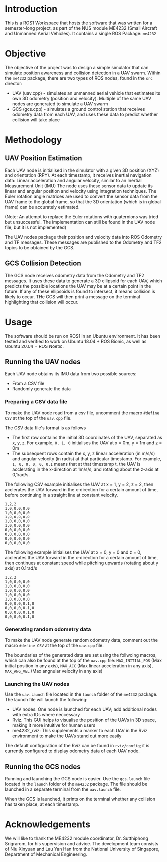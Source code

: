 # Introduction

This is a ROS1 Workspace that hosts the software that was written for a semester-long project, as part of the NUS module ME4232 (Small Aircraft and Unmanned Aerial Vehicles). It contains a single ROS Package: `me4232`

# Objective

The objective of the project was to design a simple simulator that can simulate position awareness and collision detection in a UAV swarm. Within the `me4232` package, there are two types of ROS nodes, found in the `src` director:

- UAV (uav.cpp) - simulates an unmanned aerial vehicle that estimates its own 3D odometry (position and velocity). Multiple of the same UAV nodes are generated to simulate a UAV swarm
- GCS (gcs.cpp) - simulates a ground control station that receives odometry data from each UAV, and uses these data to predict whether collision will take place

# Methodology

## UAV Position Estimation

Each UAV node is initialised in the simulator with a given 3D position (XYZ) and orientation (RPY). At each timestamp, it receives inertial navigation data: Linear acceleration and angular velocity, similar to an Inertial Measurement Unit (IMU) The node uses these sensor data to update its linear and angular position and velocity using integration techniques. The Euler rotation angle matrices are used to convert the sensor data from the UAV frame to the global frame, so that the 3D orientation (which is in global frame) can be accurately estimated.

(Note: An attempt to replace the Euler rotations with quaternions was tried but unsuccessful. The implementation can still be found in the UAV node file, but it is not implemented)

The UAV nodes package their position and velocity data into ROS Odometry and TF messages. These messages are published to the Odometry and TF2 topics to be obtained by the GCS.

## GCS Collision Detection

The GCS node receives odometry data from the Odometry and TF2 messages. It uses these data to generate a 3D ellipsoid for each UAV, which predicts the possible locations the UAV may be at a certain point in the future. If any of these ellipsoids is found to intersect, it means collision is likely to occur. THe GCS will then print a message on the terminal highlighting that collision will occur.

# Usage

The software should be run on ROS1 in an Ubuntu environment. It has been tested and verified to work on Ubuntu 18.04 + ROS Bionic, as well as Ubuntu 20.04 + ROS Noetic.

## Running the UAV nodes

Each UAV node obtains its IMU data from two possible sources:

- From a CSV file
- Randomly generate the data

### Preparing a CSV data file

To make the UAV node read from a csv file, uncomment the macro `#define CSV` at the top of the `uav.cpp` file.

The CSV data file's format is as follows

- The first row contains the initial 3D coordinates of the UAV, separated as x, y, z. For example, `0, 1, 0` initialises the UAV at x = 0m, y = 1m and z = 0m
- The subsequent rows contain the x, y, z linear acceleration (in m/s/s) and angular velocity (in rad/s) at that particular timestamp. For example, `1, 0, 0, 0, 0, 0.1` means that at that timestamp t, the UAV is acclerating in the x-direction at 1m/s/s, and rotating about the z-axis at 0,1rad/s.

The following CSV example initialises the UAV at x = 1, y = 2, z = 2, then acclerates the UAV forward in the x-direction for a certain amount of time, before continuing in a straight line at constant velocity.

```
1,2,2
1,0,0,0,0,0
1,0,0,0,0,0
1,0,0,0,0,0
1,0,0,0,0,0
1,0,0,0,0,0
0,0,0,0,0,0
0,0,0,0,0,0
0,0,0,0,0,0
0,0,0,0,0,0
```

The following example initialises the UAV at x = 0, y = 0 and z = 0, acclerates the UAV forward in the x-direction for a certain amount of time, then continues at constant speed while pitching upwards (rotating about y axis) at 0.1rad/s

```
1,2,2
1,0,0,0,0,0
1,0,0,0,0,0
1,0,0,0,0,0
1,0,0,0,0,0
1,0,0,0,0,0
0,0,0,0,0.1,0
0,0,0,0,0.1,0
0,0,0,0,0.1,0
0,0,0,0,0.1,0
```

### Generating random odometry data

To make the UAV node generate random odometry data, comment out the macro `#define CSV` at the top of the `uav.cpp` file.

The boundaries of the generated data are set using the follwoing macros, which can also be found at the top of the `uav.cpp` file: `MAX_INITIAL_POS` (Max initial position in any axis), `MAX_ACC` (Max linear acceleration in any axis), `MAX_ANG_VEL` (Max angnular velocity in any axis)

### Launching the UAV nodes

Use the `uav.launch` file located in the `launch` folder of the `me4232` package. The launch file will launch the following:

- UAV nodes. One node is launched for each UAV; add additional nodes with extra IDs where neccessary
- Rviz. This GUI helps to visualise the position of the UAVs in 3D space, making it more intuitive for human users
- me4232_rviz: This supplements a marker to each UAV in the Rviz environment to make the UAVs stand out more easily

The default configuration of the Rviz can be found in `rviz/config`; it is currently configured to display odometry data of each UAV node.

## Running the GCS nodes

Running and launching the GCS node is easier. Use the `gcs.launch` file located in the `launch` folder of the `me4232` package. The file should be launched in a separate terminal from the `uav.launch` file.

When the GCS is launched, it prints on the terminal whether any collision has taken place, at each timestamp.

# Acknowledgements

We will like to thank the ME4232 module coordinator, Dr. Sutthiphong Srigrarom, for his supervision and advice. The development team consists of Niu Xinyuan and Lau Yan Han from the National University of Singapore, Department of Mechanical Engineering.